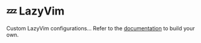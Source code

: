 # 💤 LazyVim

Custom LazyVim configurations...
Refer to the [documentation](https://lazyvim.github.io/installation) to build your own.
